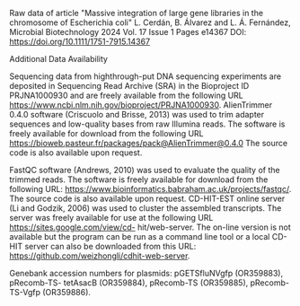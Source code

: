 Raw data of article "Massive integration of large gene libraries in the chromosome of Escherichia coli" L. Cerdán, B. Álvarez and L. Á. Fernández, Microbial Biotechnology 2024 Vol. 17 Issue 1 Pages e14367
DOI: https://doi.org/10.1111/1751-7915.14367

Additional Data Availability

Sequencing data from highthrough-put DNA sequencing experiments are deposited in Sequencing Read Archive (SRA) in the Bioproject ID PRJNA1000930 and are freely available from the following URL https://www.ncbi.nlm.nih.gov/bioproject/PRJNA1000930. 
AlienTrimmer 0.4.0 software (Criscuolo and Brisse, 2013) was used to trim adapter sequences and low-quality bases from raw Illumina reads. The software is freely available for download from the following URL https://bioweb.pasteur.fr/packages/pack@AlienTrimmer@0.4.0 The source code is also available upon request. 

FastQC software (Andrews, 2010) was used to evaluate the quality of the trimmed reads. The software is freely available for download from the following URL: https://www.bioinformatics.babraham.ac.uk/projects/fastqc/. The source code is also available upon request. 
CD-HIT-EST online server (Li and Godzik, 2006) was used to cluster the assembled transcripts. The server was freely available for use at the following URL https://sites.google.com/view/cd- hit/web-server. The on-line version is not available but the program can be run as a command line tool or a local CD-HIT server can also be downloaded from this URL: https://github.com/weizhongli/cdhit-web-server. 

Genebank accession numbers for plasmids: pGETSfluNVgfp (OR359883), pRecomb-TS- tetAsacB (OR359884), pRecomb-TS (OR359885), pRecomb-TS-Vgfp (OR359886). 

